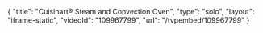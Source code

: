{
    "title": "Cuisinart&reg; Steam and Convection Oven",
    "type": "solo",
    "layout": "iframe-static",
    "videoId": "109967799",
    "url": "\/tvpembed\/109967799"
}